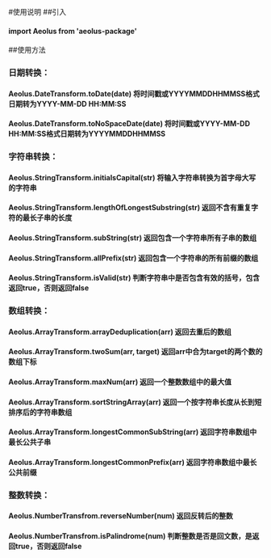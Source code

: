 #使用说明
##引入
#### import Aeolus from 'aeolus-package'
##使用方法
### 日期转换：
#### Aeolus.DateTransform.toDate(date)         将时间戳或YYYYMMDDHHMMSS格式日期转为YYYY-MM-DD HH:MM:SS
#### Aeolus.DateTransform.toNoSpaceDate(date)  将时间戳或YYYY-MM-DD HH:MM:SS格式日期转为YYYYMMDDHHMMSS
### 字符串转换：
#### Aeolus.StringTransform.initialsCapital(str) 将输入字符串转换为首字母大写的字符串
#### Aeolus.StringTransform.lengthOfLongestSubstring(str) 返回不含有重复字符的最长子串的长度
#### Aeolus.StringTransform.subString(str) 返回包含一个字符串所有子串的数组
#### Aeolus.StringTransform.allPrefix(str) 返回包含一个字符串的所有前缀的数组
#### Aeolus.StringTransform.isValid(str) 判断字符串中是否包含有效的括号，包含返回true，否则返回false
### 数组转换：
#### Aeolus.ArrayTransform.arrayDeduplication(arr) 返回去重后的数组
#### Aeolus.ArrayTransform.twoSum(arr, target) 返回arr中合为target的两个数的数组下标
#### Aeolus.ArrayTransform.maxNum(arr) 返回一个整数数组中的最大值
#### Aeolus.ArrayTransform.sortStringArray(arr) 返回一个按字符串长度从长到短排序后的字符串数组
#### Aeolus.ArrayTransform.longestCommonSubString(arr) 返回字符串数组中最长公共子串
#### Aeolus.ArrayTransform.longestCommonPrefix(arr) 返回字符串数组中最长公共前缀
### 整数转换：
#### Aeolus.NumberTransfrom.reverseNumber(num) 返回反转后的整数
#### Aeolus.NumberTransfrom.isPalindrome(num) 判断整数是否是回文数，是返回true，否则返回false
